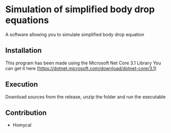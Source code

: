 # Simulation of simplified body drop equations
A software allowing you to simulate simplified body drop equation

## Installation
This program has been made using the Microsoft Net Core 3.1 Library
You can get it here [https://dotnet.microsoft.com/download/dotnet-core/3.1]

## Execution
Download sources from the release, unzip the folder and run the executable

## Contribution
- Homycal